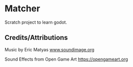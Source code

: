 # Matcher
Scratch project to learn godot.

## Credits/Attributions

Music by Eric Matyas
www.soundimage.org

Sound Effects from Open Game Art
https://opengameart.org
